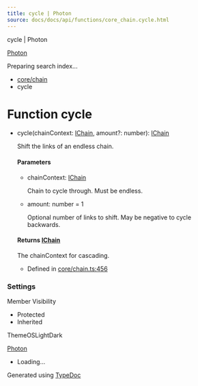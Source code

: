 ```yaml
---
title: cycle | Photon
source: docs/docs/api/functions/core_chain.cycle.html
---
```


cycle | Photon

[Photon](../index.md)




Preparing search index...

* [core/chain](../modules/core_chain.md)
* cycle

# Function cycle

* cycle(chainContext: [IChain](../interfaces/core_maker.IChain.md), amount?: number): [IChain](../interfaces/core_maker.IChain.md)

  Shift the links of an endless chain.

  #### Parameters

  + chainContext: [IChain](../interfaces/core_maker.IChain.md)

    Chain to cycle through. Must be endless.
  + amount: number = 1

    Optional number of links to shift. May be negative to cycle backwards.

  #### Returns [IChain](../interfaces/core_maker.IChain.md)

  The chainContext for cascading.

  + Defined in [core/chain.ts:456](https://github.com/mwhite454/photon/blob/main/packages/photon/src/core/chain.ts#L456)

### Settings

Member Visibility

* Protected
* Inherited

ThemeOSLightDark

[Photon](../index.md)

* Loading...

Generated using [TypeDoc](https://typedoc.org/)
